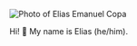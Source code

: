 
![Photo of Elias Emanuel Copa](https://user-images.githubusercontent.com/12091098/223525872-d1bf6d37-11e1-450c-9bc3-346125cf7786.JPG)


Hi! 👋 My name is Elias (he/him).
<!--
# Elias Emanuel Copa
 
I'm the CEO of [Planet Argon](https://www.planetargon.com/), a company that guides organizations with existing Ruby on Rails applications to help make them better and more maintainable. 

<a href="https://instagram.com/visionmonocroma">
  <img align="left" alt="Elias Emanuel Copa - Instagram" width="25px" src="https://cdn2.iconfinder.com/data/icons/black-white-social-media/32/instagram_online_social_media_photo-256.png"/>
</a>
<a href="https://linkedin.com/in/eecopa">
  <img align="left" alt="Elias Emanuel Copa - Linkedin" width="25px" src="https://cdn2.iconfinder.com/data/icons/black-white-social-media/32/linked_in_online_social_media-256.png"/>
</a>
<a href="https://twitter.com/eecopa">
  <img align="left" alt="Elias Emanuel Copa - Twitter" width="22px" src="https://cdn2.iconfinder.com/data/icons/black-white-social-media/32/twitter_online_social_media-256.png"/>
</a>
<br />
<br />

## I'm a Software Engineer!

![VisitorCount](https://profile-counter.glitch.me/{eecopa}/count.svg)

### Languages and Tools:
<p align="left">
<img alt="JavaScript" width="40px" src="https://upload.wikimedia.org/wikipedia/commons/thumb/9/99/Unofficial_JavaScript_logo_2.svg/1200px-Unofficial_JavaScript_logo_2.svg.png" />
<img alt="React" width="40px" src="https://cdn.iconscout.com/icon/free/png-512/react-1-282599.png" />
<img alt="Nodejs" width="40px" src="https://miro.medium.com/max/400/1*7xUxphx7WwttvlFu5gVvVw.png" />
<img alt="Java" width="40px" src="https://logoeps.com/wp-content/uploads/2013/03/java-eps-vector-logo.png" />
<img alt="RxJava" width="40px" src="https://avatars1.githubusercontent.com/u/6407041?s=400&v=4" />
<img alt="Spring" width="40px" src="https://i.imgur.com/1AG2XFk.png" />
<img alt="Kotlin" width="40px" src="https://upload.wikimedia.org/wikipedia/commons/thumb/7/74/Kotlin-logo.svg/1024px-Kotlin-logo.svg.png" />
<img alt="Reactor" width="40px" src="https://avatars2.githubusercontent.com/u/4201559?s=280&v=4" />
<img alt="Vim" width="40px" src="https://raw.githubusercontent.com/github/explore/80688e429a7d4ef2fca1e82350fe8e3517d3494d/topics/vim/vim.png" />
<img alt="GitHub" width="40px" src="https://raw.githubusercontent.com/github/explore/78df643247d429f6cc873026c0622819ad797942/topics/github/github.png" />
<img alt="Git" width="40px" src="https://raw.githubusercontent.com/github/explore/80688e429a7d4ef2fca1e82350fe8e3517d3494d/topics/git/git.png" />
<img alt="Visual Studio Code" width="40px" src="https://raw.githubusercontent.com/github/explore/80688e429a7d4ef2fca1e82350fe8e3517d3494d/topics/visual-studio-code/visual-studio-code.png" />
<img alt="Terminal" width="40px" src="https://raw.githubusercontent.com/github/explore/80688e429a7d4ef2fca1e82350fe8e3517d3494d/topics/terminal/terminal.png" />
<p>

**eecopa/eecopa** is a ✨ _special_ ✨ repository because its `README.md` (this file) appears on your GitHub profile.

Here are some ideas to get you started:

- 🔭 I’m currently working on ...
- 🌱 I’m currently learning ...
- 👯 I’m looking to collaborate on ...
- 🤔 I’m looking for help with ...
- 💬 Ask me about ...
- 📫 How to reach me: ...
- 😄 Pronouns: ...
- ⚡ Fun fact: ...
-->
